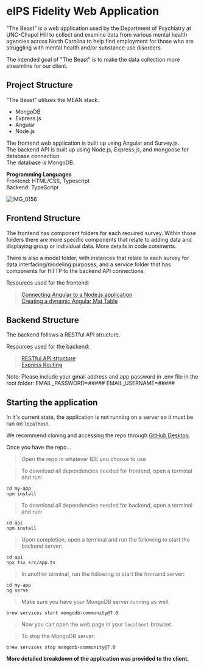 # eIPS Fidelity Web Application

"The Beast" is a web application used by the Department of Psychiatry at UNC-Chapel Hill to collect and examine data from various mental health agencies across North Carolina to help find employment for those who are struggling with mental health and/or substance use disorders.

The intended goal of "The Beast" is to make the data collection more streamline for our client.

## Project Structure

"The Beast" utilizes the MEAN stack.  
 - MongoDB  
 - Express.js  
 - Angular  
 - Node.js

The frontend web application is built up using Angular and Survey.js.  
The backend API is built up using Node.js, Express.js, and mongoose for database connection.  
The database is MongoDB.

**Programming Languages**  
Frontend: HTML/CSS, Typescript  
Backend: TypeScript

![IMG_0156](https://github.com/QianqianHong/COMP523-TeamC/assets/77793476/dc771ff6-b763-4511-b8c4-2ae760c6ceed)

## Frontend Structure

The frontend has component folders for each required survey. Within those folders there are more specific components that relate to adding data and displaying group or individual data. More details in code comments.

There is also a model folder, with instances that relate to each survey for data interfacing/modeling purposes, and a service folder that has components for HTTP to the backend API connections.

Resources used for the frontend:

> [Connecting Angular to a Node.js application](https://www.bezkoder.com/mean-stack-crud-example-angular-14/)  
> [Creating a dynamic Angular Mat Table](https://muhimasri.com/blogs/create-an-editable-dynamic-table-using-angular-material/)

## Backend Structure

The backend follows a RESTful API structure.

Resources used for the backend:

> [RESTful API structure](https://www.coreycleary.me/project-structure-for-an-express-rest-api-when-there-is-no-standard-way)  
> [Express Routing](https://expressjs.com/en/guide/routing.html#express-router)

Note: Please include your gmail address and app password in .env file in the root folder:
EMAIL_PASSWORD=#####
EMAIL_USERNAME=#####

## Starting the application

In it's current state, the application is not running on a server so it must be run on `localhost`.

We recommend cloning and accessing the repo through [GitHub Desktop](https://desktop.github.com/).

Once you have the repo...

> Open the repo in whatever IDE you choose to use

> To download all dependencies needed for frontend, open a terminal and run:
```shell
cd my-app
npm install
```
> To download all dependencies needed for backend, open a terminal and run:
```shell
cd api
npm install
```
> Upon completion, open a terminal and run the following to start the backend server:

```shell
cd api
npx tsx src/app.ts
```
> In another terminal, run the following to start the frontend server:

```shell
cd my-app
ng serve
```
> Make sure you have your MongoDB server running as well:
```shell
brew services start mongodb-community@7.0
```
> Now you can open the web page in your `localhost` browser.


> To stop the MongoDB server:
```shell
brew services stop mongodb-community@7.0
```




**More detailed breakdown of the application was provided to the client.**
